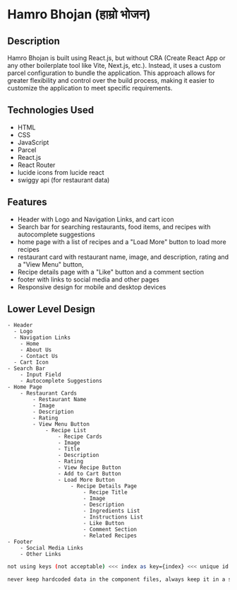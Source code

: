 # Hamro Bhojan (हाम्रो भोजन)

## Description

Hamro Bhojan is built using React.js, but without CRA (Create React App or any other boilerplate tool like Vite, Next.js, etc.). Instead, it uses a custom parcel configuration to bundle the application. This approach allows for greater flexibility and control over the build process, making it easier to customize the application to meet specific requirements.

## Technologies Used

- HTML
- CSS
- JavaScript
- Parcel
- React.js
- React Router
- lucide icons from lucide react
- swiggy api (for restaurant data)

## Features

- Header with Logo and Navigation Links, and cart icon
- Search bar for searching restaurants, food items, and recipes with autocomplete suggestions
- home page with a list of recipes and a "Load More" button to load more recipes
- restaurant card with restaurant name, image, and description, rating and a "View Menu" button,
- Recipe details page with a "Like" button and a comment section
- footer with links to social media and other pages
- Responsive design for mobile and desktop devices

## Lower Level Design

```
- Header
  - Logo
  - Navigation Links
    - Home
    - About Us
    - Contact Us
  - Cart Icon
- Search Bar
    - Input Field
    - Autocomplete Suggestions
- Home Page
    - Restaurant Cards
        - Restaurant Name
        - Image
        - Description
        - Rating
        - View Menu Button
            - Recipe List
                - Recipe Cards
                - Image
                - Title
                - Description
                - Rating
                - View Recipe Button
                - Add to Cart Button
                - Load More Button
                    - Recipe Details Page
                        - Recipe Title
                        - Image
                        - Description
                        - Ingredients List
                        - Instructions List
                        - Like Button
                        - Comment Section
                        - Related Recipes
- Footer
    - Social Media Links
    - Other Links
```

```bash
not using keys (not acceptable) <<< index as key={index} <<< unique id as key={uniqueId} (best practice)

never keep hardcoded data in the component files, always keep it in a separate file and import it into the component file. (best practice)
```
